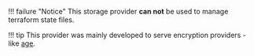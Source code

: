 
!!! failure "Notice"
    This storage provider **can not** be used to manage terraform state files.

!!! tip
    This provider was mainly developed to serve encryption providers - like [age](../docs/reference/encryption-providers/age.md).  